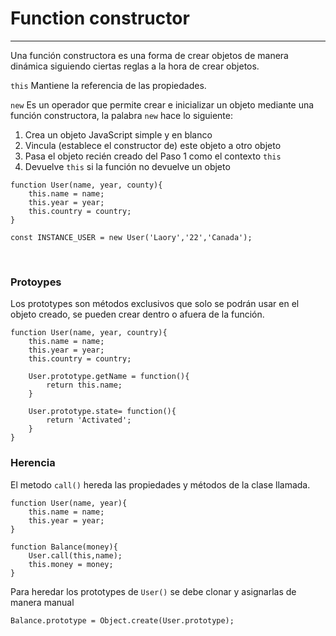 # Function constructor
---

Una función constructora es una forma de crear objetos de manera dinámica siguiendo ciertas reglas a la hora de crear objetos.

```this``` Mantiene la referencia de las propiedades.

```new``` Es un operador que permite crear e inicializar un objeto mediante una función constructora, la palabra ```new``` hace lo siguiente:
1. Crea un objeto JavaScript simple y en blanco
2. Vincula (establece el constructor de) este objeto a otro objeto
3. Pasa el objeto recién creado del Paso 1 como el contexto ```this```
4. Devuelve ```this``` si la función no devuelve un objeto

```
function User(name, year, county){
    this.name = name;
    this.year = year;
    this.country = country;
}

const INSTANCE_USER = new User('Laory','22','Canada'); 
```

<br/>

### Protoypes
Los prototypes son métodos exclusivos que solo se podrán usar en el objeto creado, se pueden crear dentro o afuera de la función.
```
function User(name, year, country){
    this.name = name;
    this.year = year;
    this.country = country;
    
    User.prototype.getName = function(){
        return this.name;
    }
    
    User.prototype.state= function(){
        return 'Activated';
    }
}
```

### Herencia
El metodo ```call()``` hereda las propiedades y métodos de la clase llamada.
```
function User(name, year){
    this.name = name;
    this.year = year;
}

function Balance(money){
    User.call(this,name);
    this.money = money;
}
```

Para heredar los prototypes de  ```User()``` se debe clonar y asignarlas de manera manual
```
Balance.prototype = Object.create(User.prototype);
```